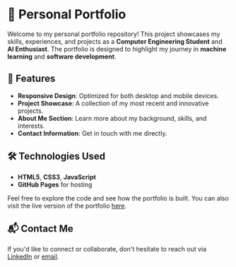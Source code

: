 # 💼 Personal Portfolio

Welcome to my personal portfolio repository! This project showcases my skills, experiences, and projects as a **Computer Engineering Student** and **AI Enthusiast**. The portfolio is designed to highlight my journey in **machine learning** and **software development**.

## 🌟 Features
- **Responsive Design**: Optimized for both desktop and mobile devices.
- **Project Showcase**: A collection of my most recent and innovative projects.
- **About Me Section**: Learn more about my background, skills, and interests.
- **Contact Information**: Get in touch with me directly.

## 🛠️ Technologies Used
- **HTML5**, **CSS3**, **JavaScript**
- **GitHub Pages** for hosting

Feel free to explore the code and see how the portfolio is built. You can also visit the live version of the portfolio [here](https://saajann.github.io/portfolio/).

## 📬 Contact Me
If you'd like to connect or collaborate, don't hesitate to reach out via [LinkedIn](your-linkedin-url) or [email](your-email).
